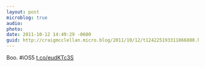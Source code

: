 ```yaml
---
layout: post
microblog: true
audio: 
photo: 
date: 2011-10-12 14:49:29 -0600
guid: http://craigmcclellan.micro.blog/2011/10/12/t124225193311866880.html
---
```

Boo. #iOS5 [t.co/eudKTc3S](http://t.co/eudKTc3S)
